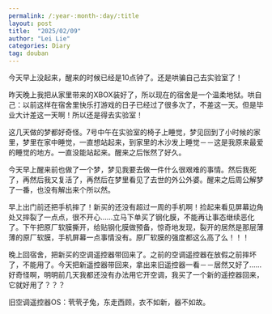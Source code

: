 ```yaml
---
permalink: /:year-:month-:day/:title
layout: post
title:  "2025/02/09"
author: "Lei Lie"
categories: Diary
tag: douban
---
```


今天早上没起来，醒来的时候已经是10点钟了。还是哄骗自己去实验室了！

昨天晚上我把从家里带来的XBOX装好了，所以现在的宿舍是一个温柔地狱。哄自己：以前这样在宿舍里快乐打游戏的日子已经过了很多次了，不差这一天。但是毕业大计差这一天啊！所以还是得去实验室！

这几天做的梦都好奇怪。7号中午在实验室的椅子上睡觉，梦见回到了小时候的家里，梦里在家中睡觉，一直想站起来，到家里的木沙发上睡觉－－这是我原来最爱的睡觉的地方。一直没能站起来。醒来之后怅然了好久。

今天早上醒来前也做了一个梦，梦见我要去做一件什么很艰难的事情。然后我死了，再然后我又复活了，再然后在梦里看见了去世的外公外婆。醒来之后周公解梦了一番，也没有解出来个所以然。

早上出门前还把手机摔了！新买的还没有超过一周的手机啊！捡起来看见屏幕边角处又摔裂了一点点，很不开心……立马下单买了钢化膜，不能再让事态继续恶化了。下午把原厂软膜撕开，给贴钢化膜做预备，惊奇地发现，裂开的居然是那层薄薄的原厂软膜，手机屏幕一点事情没有。原厂软膜的强度都这么高了么！！！

晚上回宿舍，把新买的空调遥控器带回来了。之前的空调遥控器在放假之前摔坏了，不能用了。今天把新遥控器带回来，拿出来旧遥控器一看－－居然又好了……好奇怪啊，明明前几天我都还没有办法用它开空调，我买了一个新的遥控器回来，它就好用了？？？

旧空调遥控器OS：茕茕孑兔，东走西顾，衣不如新，器不如故。
